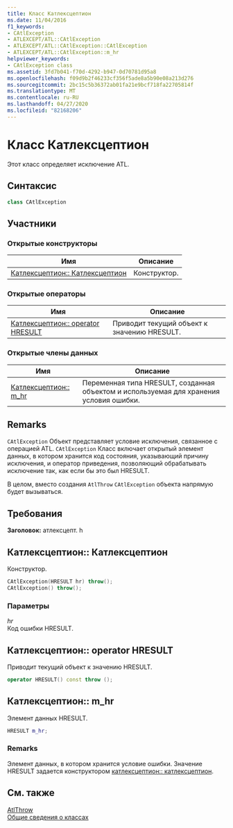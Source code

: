 ```yaml
---
title: Класс Катлексцептион
ms.date: 11/04/2016
f1_keywords:
- CAtlException
- ATLEXCEPT/ATL::CAtlException
- ATLEXCEPT/ATL::CAtlException::CAtlException
- ATLEXCEPT/ATL::CAtlException::m_hr
helpviewer_keywords:
- CAtlException class
ms.assetid: 3fd7b041-f70d-4292-b947-0d70781d95a8
ms.openlocfilehash: f09d9b2f46233cf356f5ade8a5b90e08a213d276
ms.sourcegitcommit: 2bc15c5b36372ab01fa21e9bcf718fa22705814f
ms.translationtype: MT
ms.contentlocale: ru-RU
ms.lasthandoff: 04/27/2020
ms.locfileid: "82168206"
---
```

# <a name="catlexception-class"></a>Класс Катлексцептион

Этот класс определяет исключение ATL.

## <a name="syntax"></a>Синтаксис

```cpp
class CAtlException
```

## <a name="members"></a>Участники

### <a name="public-constructors"></a>Открытые конструкторы

|Имя|Описание|
|----------|-----------------|
|[Катлексцептион:: Катлексцептион](#catlexception)|Конструктор.|

### <a name="public-operators"></a>Открытые операторы

|Имя|Описание|
|----------|-----------------|
|[Катлексцептион:: operator HRESULT](#operator_hresult)|Приводит текущий объект к значению HRESULT.|

### <a name="public-data-members"></a>Открытые члены данных

|Имя|Описание|
|----------|-----------------|
|[Катлексцептион:: m_hr](#m_hr)|Переменная типа HRESULT, созданная объектом и используемая для хранения условия ошибки.|

## <a name="remarks"></a>Remarks

`CAtlException` Объект представляет условие исключения, связанное с операцией ATL. `CAtlException` Класс включает открытый элемент данных, в котором хранится код состояния, указывающий причину исключения, и оператор приведения, позволяющий обрабатывать исключение так, как если бы это был HRESULT.

В целом, вместо создания `AtlThrow` `CAtlException` объекта напрямую будет вызываться.

## <a name="requirements"></a>Требования

**Заголовок:** атлексцепт. h

## <a name="catlexceptioncatlexception"></a><a name="catlexception"></a>Катлексцептион:: Катлексцептион

Конструктор.

```cpp
CAtlException(HRESULT hr) throw();
CAtlException() throw();
```

### <a name="parameters"></a>Параметры

*hr*<br/>
Код ошибки HRESULT.

## <a name="catlexceptionoperator-hresult"></a><a name="operator_hresult"></a>Катлексцептион:: operator HRESULT

Приводит текущий объект к значению HRESULT.

```cpp
operator HRESULT() const throw ();
```

## <a name="catlexceptionm_hr"></a><a name="m_hr"></a>Катлексцептион:: m_hr

Элемент данных HRESULT.

```cpp
HRESULT m_hr;
```

### <a name="remarks"></a>Remarks

Элемент данных, в котором хранится условие ошибки. Значение HRESULT задается конструктором [катлексцептион:: катлексцептион](#catlexception).

## <a name="see-also"></a>См. также

[AtlThrow](debugging-and-error-reporting-global-functions.md#atlthrow)<br/>
[Общие сведения о классах](../../atl/atl-class-overview.md)
